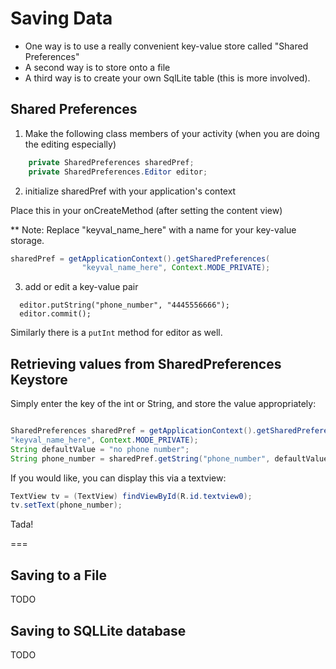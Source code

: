 # Saving Data

- One way is to use a really convenient key-value store called "Shared Preferences"
- A second way is to store onto a file
- A third way is to create your own SqlLite table (this is more involved).

## Shared Preferences 

1)  Make the following class members of your activity (when you are doing the editing especially)

```java
    private SharedPreferences sharedPref;
    private SharedPreferences.Editor editor;
```

2)  initialize sharedPref with your application's context

Place this in your onCreateMethod (after setting the content view)

** Note: Replace "keyval_name_here" with a name for your key-value storage.

```java
sharedPref = getApplicationContext().getSharedPreferences(
                "keyval_name_here", Context.MODE_PRIVATE);
```

3) add or edit a key-value pair

```
  editor.putString("phone_number", "4445556666");
  editor.commit();
```

Similarly there is a `putInt` method for editor as well.


## Retrieving values from SharedPreferences Keystore


Simply enter the key of the int or String, and store the value appropriately:

```java

SharedPreferences sharedPref = getApplicationContext().getSharedPreferences(
"keyval_name_here", Context.MODE_PRIVATE);
String defaultValue = "no phone number";
String phone_number = sharedPref.getString("phone_number", defaultValue);
```

If you would like, you can display this via a textview:

```java
TextView tv = (TextView) findViewById(R.id.textview0);
tv.setText(phone_number);
```

Tada!

===

## Saving to a File

TODO

## Saving to SQLLite database

TODO
